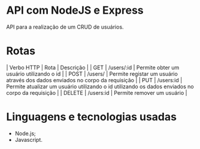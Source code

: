 # API com NodeJS e Express

API para a realização de um CRUD de usuários. 

# Rotas

| Verbo HTTP | Rota | Descrição |
| GET | /users/:id | Permite obter um usuário utilizando o id |
| POST | /users/ | Permite registar um usuário através dos dados enviados no corpo da requisição |
| PUT | /users:id | Permite atualizar um usuário utilizando o id utilizando os dados enviados no corpo da requisição |
| DELETE | /users:id | Permite remover um usuário |

# Linguagens e tecnologias usadas

- Node.js;
- Javascript.
